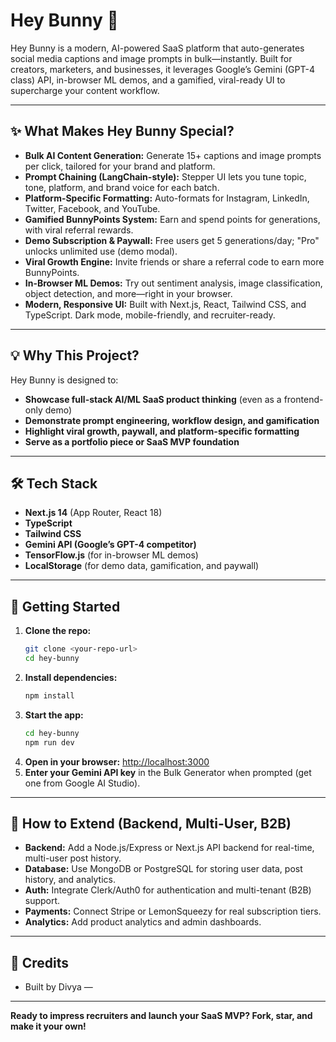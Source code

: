 # Hey Bunny 🐰

Hey Bunny is a modern, AI-powered SaaS platform that auto-generates social media captions and image prompts in bulk—instantly. Built for creators, marketers, and businesses, it leverages Google’s Gemini (GPT-4 class) API, in-browser ML demos, and a gamified, viral-ready UI to supercharge your content workflow.

---

## ✨ What Makes Hey Bunny Special?

- **Bulk AI Content Generation:** Generate 15+ captions and image prompts per click, tailored for your brand and platform.
- **Prompt Chaining (LangChain-style):** Stepper UI lets you tune topic, tone, platform, and brand voice for each batch.
- **Platform-Specific Formatting:** Auto-formats for Instagram, LinkedIn, Twitter, Facebook, and YouTube.
- **Gamified BunnyPoints System:** Earn and spend points for generations, with viral referral rewards.
- **Demo Subscription & Paywall:** Free users get 5 generations/day; "Pro" unlocks unlimited use (demo modal).
- **Viral Growth Engine:** Invite friends or share a referral code to earn more BunnyPoints.
- **In-Browser ML Demos:** Try out sentiment analysis, image classification, object detection, and more—right in your browser.
- **Modern, Responsive UI:** Built with Next.js, React, Tailwind CSS, and TypeScript. Dark mode, mobile-friendly, and recruiter-ready.
---

## 💡 Why This Project?

Hey Bunny is designed to:
- **Showcase full-stack AI/ML SaaS product thinking** (even as a frontend-only demo)
- **Demonstrate prompt engineering, workflow design, and gamification**
- **Highlight viral growth, paywall, and platform-specific formatting**
- **Serve as a portfolio piece or SaaS MVP foundation**

---

## 🛠️ Tech Stack

- **Next.js 14** (App Router, React 18)
- **TypeScript**
- **Tailwind CSS**
- **Gemini API (Google’s GPT-4 competitor)**
- **TensorFlow.js** (for in-browser ML demos)
- **LocalStorage** (for demo data, gamification, and paywall)

---

## 🚀 Getting Started

1. **Clone the repo:**
   ```sh
   git clone <your-repo-url>
   cd hey-bunny
   ```
2. **Install dependencies:**
   ```sh
   npm install
   ```
3. **Start the app:**
   ```sh
   cd hey-bunny
   npm run dev
   ```
4. **Open in your browser:**
   [http://localhost:3000](http://localhost:3000)
5. **Enter your Gemini API key** in the Bulk Generator when prompted (get one from Google AI Studio).

---

## 🔌 How to Extend (Backend, Multi-User, B2B)

- **Backend:** Add a Node.js/Express or Next.js API backend for real-time, multi-user post history.
- **Database:** Use MongoDB or PostgreSQL for storing user data, post history, and analytics.
- **Auth:** Integrate Clerk/Auth0 for authentication and multi-tenant (B2B) support.
- **Payments:** Connect Stripe or LemonSqueezy for real subscription tiers.
- **Analytics:** Add product analytics and admin dashboards.

---

## 🙌 Credits

- Built by Divya — 
---

**Ready to impress recruiters and launch your SaaS MVP? Fork, star, and make it your own!**
